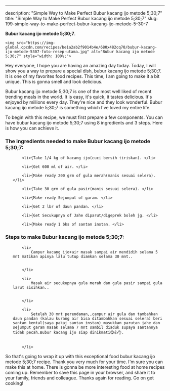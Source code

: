 ---
description: "Simple Way to Make Perfect Bubur kacang ijo metode 5;30;7"
title: "Simple Way to Make Perfect Bubur kacang ijo metode 5;30;7"
slug: 199-simple-way-to-make-perfect-bubur-kacang-ijo-metode-5-30-7

<p>
	<strong>Bubur kacang ijo metode 5;30;7</strong>. 
	
</p>
<p>
	
	<img src="https://img-global.cpcdn.com/recipes/be1a2ab2f9014b4e/680x482cq70/bubur-kacang-ijo-metode-5307-foto-resep-utama.jpg" alt="Bubur kacang ijo metode 5;30;7" style="width: 100%;">
	
	
</p>
<p>
	Hey everyone, I hope you are having an amazing day today. Today, I will show you a way to prepare a special dish, bubur kacang ijo metode 5;30;7. It is one of my favorites food recipes. This time, I am going to make it a bit unique. This is gonna smell and look delicious.
</p>
	
<p>
	Bubur kacang ijo metode 5;30;7 is one of the most well liked of recent trending meals in the world. It is easy, it's quick, it tastes delicious. It's enjoyed by millions every day. They're nice and they look wonderful. Bubur kacang ijo metode 5;30;7 is something which I've loved my entire life.
</p>
<p>
	
</p>

<p>
To begin with this recipe, we must first prepare a few components. You can have bubur kacang ijo metode 5;30;7 using 8 ingredients and 3 steps. Here is how you can achieve it.
</p>

<h3>The ingredients needed to make Bubur kacang ijo metode 5;30;7:</h3>

<ol>
	
		<li>{Take 1/4 kg of kacang ijo(cuci bersih tiriskan). </li>
	
		<li>{Get 600 ml of air. </li>
	
		<li>{Make ready 200 grm of gula merah(manis sesuai selera). </li>
	
		<li>{Take 30 grm of gula pasir(manis sesuai selera). </li>
	
		<li>{Make ready Sejumput of garam. </li>
	
		<li>{Get 2 lbr of daun pandan. </li>
	
		<li>{Get Secukupnya of Jahe diparut/digeprek boleh jg. </li>
	
		<li>{Make ready 1 bks of santan instan. </li>
	
</ol>
<p>
	
</p>

<h3>Steps to make Bubur kacang ijo metode 5;30;7:</h3>

<ol>
	
		<li>
			Campur kacang ijo+air masak sampai air mendidih selama 5 mnt matikan apinya lalu tutup diamkan selama 30 mnt..
			
			
		</li>
	
		<li>
			Masak air secukupnya gula merah dan gula pasir sampai gula larut sisihkan..
			
			
		</li>
	
		<li>
			Setelah 30 mnt perendaman,,campur air gula dan tambahkan daun pandan (kalau kurang air bisa ditambahkan sesuai selera) beri santan kental(saya pakai santan instan) masukkan parutan jahe dan sejumput garam masak selama 7 mnt sambil diaduk supaya santannya tidak pecah.Bubur kacang ijo siap dinikmati😋👍👌.
			
			
		</li>
	
</ol>

<p>
	
</p>

<p>
	So that's going to wrap it up with this exceptional food bubur kacang ijo metode 5;30;7 recipe. Thank you very much for your time. I'm sure you can make this at home. There is gonna be more interesting food at home recipes coming up. Remember to save this page in your browser, and share it to your family, friends and colleague. Thanks again for reading. Go on get cooking!
</p>
